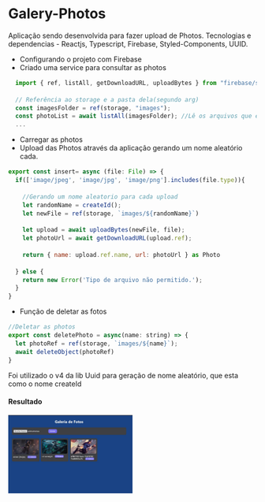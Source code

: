 # Galery-Photos

Aplicação sendo desenvolvida para fazer upload de Photos.
Tecnologias e dependencias - Reactjs, Typescript, Firebase, Styled-Components, UUID.

* Configurando o projeto com Firebase
* Criado uma service para consultar as photos
~~~~javascript
  import { ref, listAll, getDownloadURL, uploadBytes } from "firebase/storage";

  // Referência ao storage e a pasta dela(segundo arg)
  const imagesFolder = ref(storage, "images");
  const photoList = await listAll(imagesFolder); //Lê os arquivos que estão na pasta
  ...
~~~~
* Carregar as photos
* Upload das Photos através da aplicação gerando um nome aleatório cada.
~~~~javascript
export const insert= async (file: File) => {
  if(['image/jpeg', 'image/jpg', 'image/png'].includes(file.type)){

    //Gerando um nome aleatorio para cada upload
    let randomName = createId();
    let newFile = ref(storage, `images/${randomName}`)

    let upload = await uploadBytes(newFile, file);
    let photoUrl = await getDownloadURL(upload.ref);

    return { name: upload.ref.name, url: photoUrl } as Photo

  } else {
    return new Error('Tipo de arquivo não permitido.');
  }
}
~~~~
* Função de deletar as fotos
~~~~javascript
//Deletar as photos
export const deletePhoto = async(name: string) => {
  let photoRef = ref(storage, `images/${name}`);
  await deleteObject(photoRef)
}
~~~~

Foi utilizado o v4 da lib Uuid para geração de nome aleatório, que esta como o nome createId

#### Resultado

<img src="./src/images/galeria.jpg" style="width:50%">